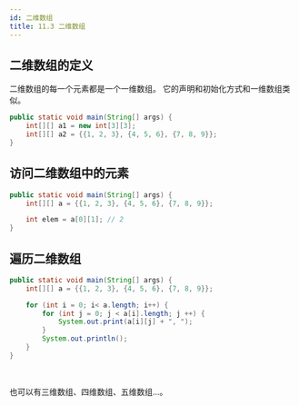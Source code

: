 ```yaml
---
id: 二维数组
title: 11.3 二维数组
---
```


## 二维数组的定义

二维数组的每一个元素都是一个一维数组。 它的声明和初始化方式和一维数组类似。

```java
public static void main(String[] args) {
    int[][] a1 = new int[3][3];
    int[][] a2 = {{1, 2, 3}, {4, 5, 6}, {7, 8, 9}};
}
```

## 访问二维数组中的元素

```java
public static void main(String[] args) {
    int[][] a = {{1, 2, 3}, {4, 5, 6}, {7, 8, 9}};

    int elem = a[0][1]; // 2
}
```

## 遍历二维数组

```java
public static void main(String[] args) {
    int[][] a = {{1, 2, 3}, {4, 5, 6}, {7, 8, 9}};

    for (int i = 0; i< a.length; i++) {
        for (int j = 0; j < a[i].length; j ++) {
            System.out.print(a[i][j] + ", ");
        }
        System.out.println();
    }
}
```

<br/>

也可以有三维数组、四维数组、五维数组...。